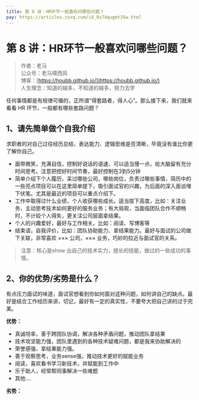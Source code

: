 ```yaml
---
title: 第 8 讲：HR环节一般喜欢问哪些问题？
pay: https://articles.zsxq.com/id_0z74qugmt35w.html
---
```


#  第 8 讲：HR环节一般喜欢问哪些问题？

> 作者：老马
> <br/>公众号：老马啸西风
> <br/> 博客：[https://houbb.github.io/](https://houbb.github.io/)
> <br/> 人生理念：知道的越多，不知道的越多，努力去学

任何事情都是有规律可循的，正所谓“得套路者，得人心”。那么接下来，我们就来看看 HR 环节，一般都有哪些套路问题？

## 1、请先简单做个自我介绍

求职者的对自己过往经历总结，表达能力、逻辑思维是否清晰，毕竟没有谁比你更了解你自己。

- 面带微笑，充满自信，控制好说话的语速，可以适当慢一点，给大脑留有充分时间思考。注意把控好时间节奏，最好控制在3到5分钟
- 简单介绍下个人履历，呆过哪些公司，哪些岗位，负责过哪些事情，简历中的一些亮点项目可以在这里简单提下，吸引面试官的兴趣，为后面的深入面谈埋下伏笔。尤其是最近的项目可以重点介绍下。
- 工作中取得过什么业绩，个人收获哪些成长。适当拔下高度，比如：关注业务，主动思考技术如何更好的服务业务；有大局观，当面临团队合作不顺畅时，不计较个人得失，更关注公司层面拿结果。
- 个人的兴趣爱好，最好与工作相关。比如：阅读、写博客等
- 结束语，自我评价，比如：团队协助能力、拿结果能力。最好与面试的公司做下关联，非常喜欢 ××× 公司，××× 业务，巧妙的拉近与面试官的关系。

> 注意：核心是show 出自己的技术实力，擅长的技能，做过的一些成功的事情。


## 2、你的优势/劣势是什么？

有点压力面试的味道，面试官想看到你如何面对这种问题，如何讲自己的缺点。最好是结合工作经历来讲，切记，最好有一定的真实性，不要夸大把自己讲的过于完美。

**优势：**

- 真诚坦率，善于跨团队协调，解决各种矛盾问题，推动团队拿结果
- 技术攻坚能力强，团队里遇到的各种技术疑难问题，都是我来协助解决的
- 荣誉感强，拿结果能力强。
- 善于观察思考，业务sense强，推动技术更好的赋能业务
- 阅读，喜欢看书学习新技术，并赋能到工作中
- 乐于助人，经常帮同事解决一些难题
- 其他....

**劣势：**